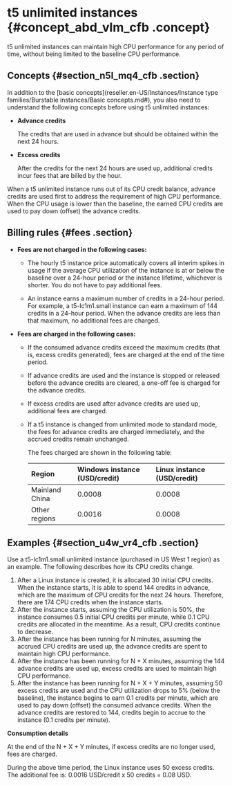 # t5 unlimited instances {#concept_abd_vlm_cfb .concept}

t5 unlimited instances can maintain high CPU performance for any period of time, without being limited to the baseline CPU performance.

## Concepts {#section_n5l_mq4_cfb .section}

In addition to the [basic concepts](reseller.en-US/Instances/Instance type families/Burstable instances/Basic concepts.md#), you also need to understand the following concepts before using t5 unlimited instances:

-   **Advance credits** 

    The credits that are used in advance but should be obtained within the next 24 hours.

-   **Excess credits**

    After the credits for the next 24 hours are used up, additional credits incur fees that are billed by the hour.


When a t5 unlimited instance runs out of its CPU credit balance, advance credits are used first to address the requirement of high CPU performance. When the CPU usage is lower than the baseline, the earned CPU credits are used to pay down \(offset\) the advance credits.

## Billing rules {#fees .section}

-   **Fees are not charged in the following cases:**
    -   The hourly t5 instance price automatically covers all interim spikes in usage if the average CPU utilization of the instance is at or below the baseline over a 24-hour period or the instance lifetime, whichever is shorter. You do not have to pay additional fees.

    -   An instance earns a maximum number of credits in a 24-hour period. For example, a t5-lc1m1.small instance can earn a maximum of 144 credits in a 24-hour period. When the advance credits are less than that maximum, no additional fees are charged.

-   **Fees are charged in the following cases:**
    -   If the consumed advance credits exceed the maximum credits \(that is, excess credits generated\), fees are charged at the end of the time period.

    -   If advance credits are used and the instance is stopped or released before the advance credits are cleared, a one-off fee is charged for the advance credits.

    -   If excess credits are used after advance credits are used up, additional fees are charged.

    -   If a t5 instance is changed from unlimited mode to standard mode, the fees for advance credits are charged immediately, and the accrued credits remain unchanged.

        The fees charged are shown in the following table:

        |Region|Windows instance \(USD/credit\)|Linux instance \(USD/credit\)|
        |:-----|:------------------------------|:----------------------------|
        |Mainland China|0.0008|0.0008|
        |Other regions|0.0016|0.0008|


## Examples {#section_u4w_vr4_cfb .section}

Use a t5-lc1m1.small unlimited instance \(purchased in US West 1 region\) as an example. The following describes how its CPU credits change.

1.  After a Linux instance is created, it is allocated 30 initial CPU credits. When the instance starts, it is able to spend 144 credits in advance, which are the maximum of CPU credits for the next 24 hours. Therefore, there are 174 CPU credits when the instance starts.
2.  After the instance starts, assuming the CPU utilization is 50%, the instance consumes 0.5 initial CPU credits per minute, while 0.1 CPU credits are allocated in the meantime. As a result, CPU credits continue to decrease.
3.  After the instance has been running for N minutes, assuming the accrued CPU credits are used up, the advance credits are spent to maintain high CPU performance.
4.  After the instance has been running for N + X minutes, assuming the 144 advance credits are used up, excess credits are used to maintain high CPU performance.
5.  After the instance has been running for N + X + Y minutes, assuming 50 excess credits are used and the CPU utilization drops to 5% \(below the baseline\), the instance begins to earn 0.1 credits per minute, which are used to pay down \(offset\) the consumed advance credits. When the advance credits are restored to 144, credits begin to accrue to the instance \(0.1 credits per minute\).

**Consumption details**

At the end of the N + X + Y minutes, if excess credits are no longer used, fees are charged.

During the above time period, the Linux instance uses 50 excess credits. The additional fee is: 0.0016 USD/credit x 50 credits = 0.08 USD.

